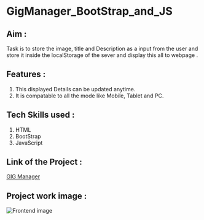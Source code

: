 # GigManager_BootStrap_and_JS

## Aim :
Task is to store the image, title and Description as a input from the user and store it inside the localStorage of the sever and display this all to webpage .

## Features :
1. This displayed Details can be updated anytime.
2. It is compatable to all the mode like Mobile, Tablet and PC.

## Tech Skills used :
1. HTML
2. BootStrap
3. JavaScript

## Link of the Project :
[GIG Manager](https://heet-kumar.github.io/GigManager_BootStrap_and_JS/index.html)

## Project work image :
![Frontend image](https://user-images.githubusercontent.com/78725162/134893661-391d5bcb-fa6c-416e-b3ff-9dbfdcf82bab.png)
